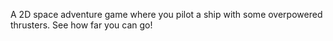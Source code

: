 A 2D space adventure game where you pilot a ship with some overpowered thrusters. See how far you can go!
